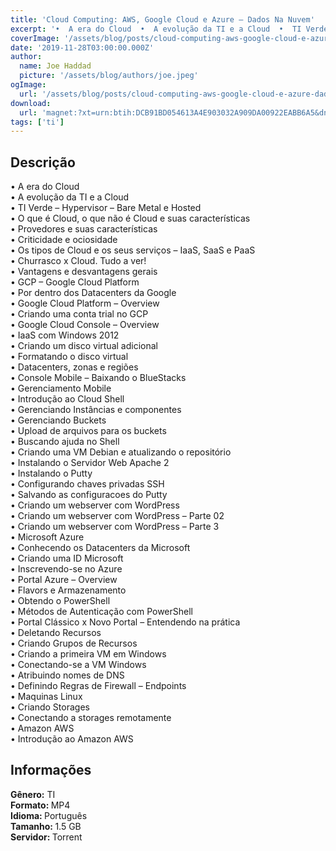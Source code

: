 ```yaml
---
title: 'Cloud Computing: AWS, Google Cloud e Azure – Dados Na Nuvem'
excerpt: '•  A era do Cloud  •  A evolução da TI e a Cloud  •  TI Verde – Hypervisor – Bare Metal e Hosted  •  O que é Cloud, o que não é Cloud e suas características  •  Provedores e suas características  •  Criticidade e ociosidade  •  Os tipos de Cloud e os seus serviços'
coverImage: '/assets/blog/posts/cloud-computing-aws-google-cloud-e-azure-dados-na-nuvem.jpg'
date: '2019-11-28T03:00:00.000Z'
author:
  name: Joe Haddad
  picture: '/assets/blog/authors/joe.jpeg'
ogImage:
  url: '/assets/blog/posts/cloud-computing-aws-google-cloud-e-azure-dados-na-nuvem.jpg'
download:
  url: 'magnet:?xt=urn:btih:DCB91BD054613A4E903032A909DA00922EABB6A5&dn=Cloud%20Computing%20-%20AWS%2c%20Google%20Cloud%20e%20Azure%20-%20Dados%20na%20nuvem&tr=udp%3a%2f%2ftracker.openbittorrent.com%3a1337%2fannounce&tr=udp%3a%2f%2ftracker.opentrackr.org%3a1337%2fannounce'
tags: ['ti']
---
```

<h2>Descrição</h2>
<p></p><p> •  A era do Cloud<br/> •  A evolução da TI e a Cloud<br/> •  TI Verde – Hypervisor – Bare Metal e Hosted<br/> •  O que é Cloud, o que não é Cloud e suas características<br/> •  Provedores e suas características<br/> •  Criticidade e ociosidade<br/> •  Os tipos de Cloud e os seus serviços – IaaS, SaaS e PaaS<br/> •  Churrasco x Cloud. Tudo a ver!<br/> •  Vantagens e desvantagens gerais<br/> •  GCP – Google Cloud Platform<br/> •  Por dentro dos Datacenters da Google<br/> •  Google Cloud Platform – Overview<br/> •  Criando uma conta trial no GCP<br/> •  Google Cloud Console – Overview<br/> •  IaaS com Windows 2012<br/> •  Criando um disco virtual adicional<br/> •  Formatando o disco virtual<br/> •  Datacenters, zonas e regiões<br/> •  Console Mobile – Baixando o BlueStacks<br/> •  Gerenciamento Mobile<br/> •  Introdução ao Cloud Shell<br/> •  Gerenciando Instâncias e componentes<br/> •  Gerenciando Buckets<br/> •  Upload de arquivos para os buckets<br/> •  Buscando ajuda no Shell<br/> •  Criando uma VM Debian e atualizando o repositório<br/> •  Instalando o Servidor Web Apache 2<br/> •  Instalando o Putty<br/> •  Configurando chaves privadas SSH<br/> •  Salvando as configuracoes do Putty<br/> •  Criando um webserver com WordPress<br/> •  Criando um webserver com WordPress – Parte 02<br/> •  Criando um webserver com WordPress – Parte 3<br/> •  Microsoft Azure<br/> •  Conhecendo os Datacenters da Microsoft<br/> •  Criando uma ID Microsoft<br/> •  Inscrevendo-se no Azure<br/> •  Portal Azure – Overview<br/> •  Flavors e Armazenamento<br/> •  Obtendo o PowerShell<br/> •  Métodos de Autenticação com PowerShell<br/> •  Portal Clássico x Novo Portal – Entendendo na prática<br/> •  Deletando Recursos<br/> •  Criando Grupos de Recursos<br/> •  Criando a primeira VM em Windows<br/> •  Conectando-se a VM Windows<br/> •  Atribuindo nomes de DNS<br/> •  Definindo Regras de Firewall – Endpoints<br/> •  Maquinas Linux<br/> •  Criando Storages<br/> •  Conectando a storages remotamente<br/> •  Amazon AWS<br/> •  Introdução ao Amazon AWS</p><h2>Informações</h2><p> <strong>Gênero:</strong> TI<br/> <strong>Formato: </strong>MP4<br/> <strong>Idioma: </strong>Português<br/> <strong>Tamanho: </strong>1.5 GB<br/><strong> Servidor: </strong>Torrent </p>